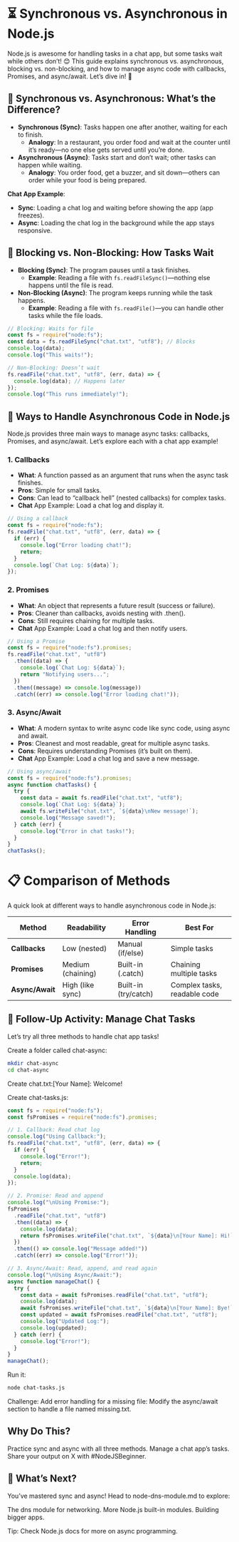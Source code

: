 # ⏳ Synchronous vs. Asynchronous in Node.js

Node.js is awesome for handling tasks in a chat app, but some tasks wait while others don’t! 😊 This guide explains synchronous vs. asynchronous, blocking vs. non-blocking, and how to manage async code with callbacks, Promises, and async/await. Let’s dive in! 🚀

## 🤔 Synchronous vs. Asynchronous: What’s the Difference?

- **Synchronous (Sync)**: Tasks happen one after another, waiting for each to finish.
  - **Analogy**: In a restaurant, you order food and wait at the counter until it’s ready—no one else gets served until you’re done.
- **Asynchronous (Async)**: Tasks start and don’t wait; other tasks can happen while waiting.
  - **Analogy**: You order food, get a buzzer, and sit down—others can order while your food is being prepared.

**Chat App Example**:

- **Sync**: Loading a chat log and waiting before showing the app (app freezes).
- **Async**: Loading the chat log in the background while the app stays responsive.

## 🛑 Blocking vs. Non-Blocking: How Tasks Wait

- **Blocking (Sync)**: The program pauses until a task finishes.
  - **Example**: Reading a file with `fs.readFileSync()`—nothing else happens until the file is read.
- **Non-Blocking (Async)**: The program keeps running while the task happens.
  - **Example**: Reading a file with `fs.readFile()`—you can handle other tasks while the file loads.

```js
// Blocking: Waits for file
const fs = require("node:fs");
const data = fs.readFileSync("chat.txt", "utf8"); // Blocks
console.log(data);
console.log("This waits!");

// Non-Blocking: Doesn’t wait
fs.readFile("chat.txt", "utf8", (err, data) => {
  console.log(data); // Happens later
});
console.log("This runs immediately!");
```

## 🌟 Ways to Handle Asynchronous Code in Node.js

Node.js provides three main ways to manage async tasks: callbacks, Promises, and async/await. Let’s explore each with a chat app example!

### 1. Callbacks

- **What**: A function passed as an argument that runs when the async task finishes.
- **Pros**: Simple for small tasks.
- **Cons**: Can lead to “callback hell” (nested callbacks) for complex tasks.
- **Chat** App Example: Load a chat log and display it.

```js
// Using a callback
const fs = require("node:fs");
fs.readFile("chat.txt", "utf8", (err, data) => {
  if (err) {
    console.log("Error loading chat!");
    return;
  }
  console.log(`Chat Log: ${data}`);
});
```

### 2. Promises

- **What**: An object that represents a future result (success or failure).
- **Pros**: Cleaner than callbacks, avoids nesting with .then().
- **Cons**: Still requires chaining for multiple tasks.
- **Chat** App Example: Load a chat log and then notify users.

```js
// Using a Promise
const fs = require("node:fs").promises;
fs.readFile("chat.txt", "utf8")
  .then((data) => {
    console.log(`Chat Log: ${data}`);
    return "Notifying users...";
  })
  .then((message) => console.log(message))
  .catch((err) => console.log("Error loading chat!"));
```

### 3. Async/Await

- **What**: A modern syntax to write async code like sync code, using async and await.
- **Pros**: Cleanest and most readable, great for multiple async tasks.
- **Cons**: Requires understanding Promises (it’s built on them).
- **Chat** App Example: Load a chat log and save a new message.

```js
// Using async/await
const fs = require("node:fs").promises;
async function chatTasks() {
  try {
    const data = await fs.readFile("chat.txt", "utf8");
    console.log(`Chat Log: ${data}`);
    await fs.writeFile("chat.txt", `${data}\nNew message!`);
    console.log("Message saved!");
  } catch (err) {
    console.log("Error in chat tasks!");
  }
}
chatTasks();
```

# 📋 Comparison of Methods

A quick look at different ways to handle asynchronous code in Node.js:

| **Method**      | **Readability**   | **Error Handling**   | **Best For**                 |
| --------------- | ----------------- | -------------------- | ---------------------------- |
| **Callbacks**   | Low (nested)      | Manual (if/else)     | Simple tasks                 |
| **Promises**    | Medium (chaining) | Built-in (.catch)    | Chaining multiple tasks      |
| **Async/Await** | High (like sync)  | Built-in (try/catch) | Complex tasks, readable code |

## 🎯 Follow-Up Activity: Manage Chat Tasks

Let’s try all three methods to handle chat app tasks!

Create a folder called chat-async:

```bash
mkdir chat-async
cd chat-async
```

Create chat.txt:[Your Name]: Welcome!

Create chat-tasks.js:

```js
const fs = require("node:fs");
const fsPromises = require("node:fs").promises;

// 1. Callback: Read chat log
console.log("Using Callback:");
fs.readFile("chat.txt", "utf8", (err, data) => {
  if (err) {
    console.log("Error!");
    return;
  }
  console.log(data);
});

// 2. Promise: Read and append
console.log("\nUsing Promise:");
fsPromises
  .readFile("chat.txt", "utf8")
  .then((data) => {
    console.log(data);
    return fsPromises.writeFile("chat.txt", `${data}\n[Your Name]: Hi!`);
  })
  .then(() => console.log("Message added!"))
  .catch((err) => console.log("Error!"));

// 3. Async/Await: Read, append, and read again
console.log("\nUsing Async/Await:");
async function manageChat() {
  try {
    const data = await fsPromises.readFile("chat.txt", "utf8");
    console.log(data);
    await fsPromises.writeFile("chat.txt", `${data}\n[Your Name]: Bye!`);
    const updated = await fsPromises.readFile("chat.txt", "utf8");
    console.log("Updated Log:");
    console.log(updated);
  } catch (err) {
    console.log("Error!");
  }
}
manageChat();
```

Run it:

```bash
node chat-tasks.js
```

Challenge: Add error handling for a missing file:
Modify the async/await section to handle a file named missing.txt.

## Why Do This?

Practice sync and async with all three methods.
Manage a chat app’s tasks.
Share your output on X with #NodeJSBeginner.

## 🚀 What’s Next?

You’ve mastered sync and async! Head to node-dns-module.md to explore:

The dns module for networking.
More Node.js built-in modules.
Building bigger apps.

Tip: Check Node.js docs for more on async programming.
